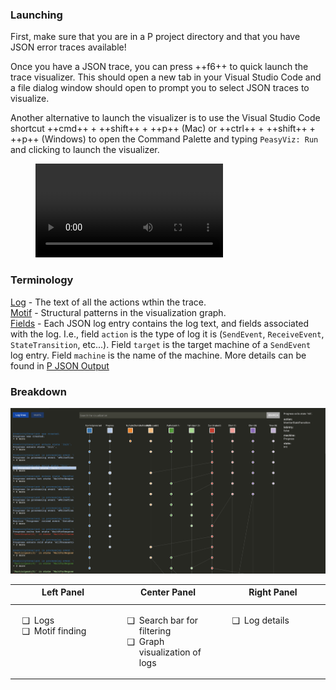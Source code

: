 <style>
	.md-typeset__table, .w-full {
		width: 100%;
	}
	.block {
		display: block;
	}
	.flex {
		display: flex;
	}
	.flex-1 {
		flex: 1;
	}
	ul li {
		padding-left: 0.5em;
	}
	ul li::marker {
		content: attr(data-icon);
		font-size: 1em;
	}
</style>

### **Launching**

First, make sure that you are in a P project directory and that you have JSON error traces available!

Once you have a JSON trace, you can press ++f6++ to quick launch the trace visualizer. This should open a new tab in your Visual Studio Code and a file dialog window should open to prompt you to select JSON traces to visualize.

Another alternative to launch the visualizer is to use the Visual Studio Code shortcut ++cmd++ + ++shift++ + ++p++ (Mac) or ++ctrl++ + ++shift++ + ++p++ (Windows) to open the Command Palette and typing `PeasyViz: Run` and clicking to launch the visualizer.

<figure class="video_container">
    <video controls="true" allowfullscreen="true">
        <source src="../../../videos/trace-visualizer/getting_started.mp4" type="video/mp4"/>
    </video>
</figure>

### **Terminology**

<u>Log</u> - The text of all the actions wthin the trace.  
<u>Motif</u> - Structural patterns in the visualization graph.  
<u>Fields</u> - Each JSON log entry contains the log text, and fields associated with the log. I.e., field `action` is the type of log it is (`SendEvent`, `ReceiveEvent`, `StateTransition`, etc...). Field `target` is the target machine of a `SendEvent` log entry. Field `machine` is the name of the machine. More details can be found in [P JSON Output](./p_json_output.md)

### **Breakdown**

![Trace Visualizer](../../images//trace-visualizer/trace_visualizer.png)

<table>
	<thead class="block">
		<tr class="flex">
			<th class="flex-1">Left Panel</th>
			<th class="flex-1">Center Panel</th>
			<th class="flex-1">Right Panel</th>
		</tr>
	</thead>
	<tbody class="block">
		<tr class="flex">
			<td class="flex-1">
				<ul>
					<li data-icon="❑">Logs</li>
					<li data-icon="❑">Motif finding</li>
				</ul>
			</td>
			<td class="flex-1">
				<ul>
					<li data-icon="❑">Search bar for filtering</li>
					<li data-icon="❑">Graph visualization of logs</li>
				</ul>
			</td>
			<td class="flex-1">
				<ul>
					<li data-icon="❑">Log details</li>
				</ul>
			</td>
		</tr>
	</tbody>
</table>
